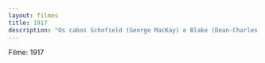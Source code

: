 ```yaml
---
layout: filmes
title: 1917
description: "Os cabos Schofield (George MacKay) e Blake (Dean-Charles Chapman) são jovens soldados britânicos durante a Primeira Guerra Mundial. Quando eles são encarregados de uma missão aparentemente impossível, os dois precisam atravessar território inimigo, lutando contra o tempo, para entregar uma mensagem que pode salvar cerca de 1600 colegas de batalhão."
---
```


Filme: 1917